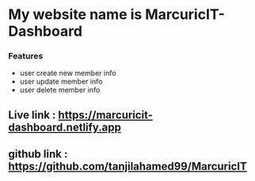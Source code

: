 
# My website name is MarcuricIT-Dashboard

### Features 
- user create new member info
- user update member info
- user delete member info



## Live link : https://marcuricit-dashboard.netlify.app

## github link : https://github.com/tanjilahamed99/MarcuricIT